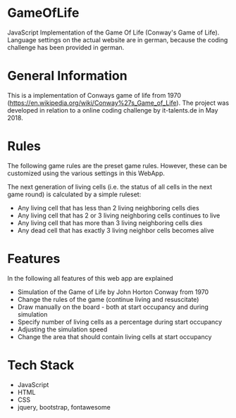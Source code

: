 # GameOfLife
JavaScript Implementation of the Game Of Life (Conway's Game of Life). Language settings on the actual website are in german, because the coding challenge has been provided in german.

# General Information
This is a implementation of Conways game of life from 1970 (https://en.wikipedia.org/wiki/Conway%27s_Game_of_Life). 
The project was developed in relation to a online coding challenge by it-talents.de in May 2018.

# Rules
The following game rules are the preset game rules. However, these can be customized using the various settings in this WebApp.

The next generation of living cells (i.e. the status of all cells in the next game round) is calculated by a simple ruleset:
- Any living cell that has less than 2 living neighboring cells dies
- Any living cell that has 2 or 3 living neighboring cells continues to live
- Any living cell that has more than 3 living neighboring cells dies
- Any dead cell that has exactly 3 living neighbor cells becomes alive

# Features
In the following all features of this web app are explained

- Simulation of the Game of Life by John Horton Conway from 1970
- Change the rules of the game (continue living and resuscitate)
- Draw manually on the board - both at start occupancy and during simulation
- Specify number of living cells as a percentage during start occupancy
- Adjusting the simulation speed
- Change the area that should contain living cells at start occupancy

# Tech Stack
- JavaScript
- HTML
- CSS
- jquery, bootstrap, fontawesome
